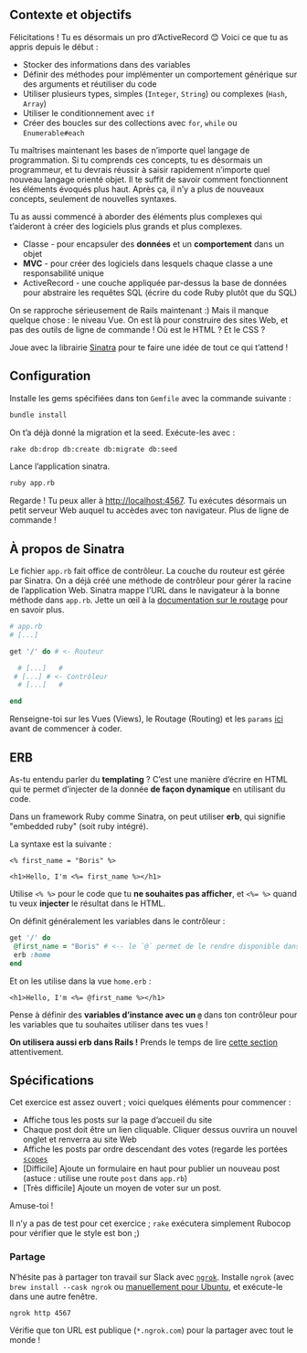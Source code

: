 ## Contexte et objectifs

Félicitations ! Tu es désormais un pro d’ActiveRecord 😊 Voici ce
que tu as appris depuis le début :

-   Stocker des informations dans des variables
-   Définir des méthodes pour implémenter un comportement générique sur
    des arguments et réutiliser du code
-   Utiliser plusieurs types, simples (`Integer`, `String`) ou complexes
    (`Hash`, `Array`)
-   Utiliser le conditionnement avec `if`
-   Créer des boucles sur des collections avec `for`, `while` ou
    `Enumerable#each`

Tu maîtrises maintenant les bases de n’importe quel langage de
programmation. Si tu comprends ces concepts, tu es désormais un
programmeur, et tu devrais réussir à saisir rapidement n’importe quel
nouveau langage orienté objet. Il te suffit de savoir comment
fonctionnent les éléments évoqués plus haut. Après ça, il n’y a plus de
nouveaux concepts, seulement de nouvelles syntaxes.

Tu as aussi commencé à aborder des éléments plus complexes qui
t’aideront à créer des logiciels plus grands et plus complexes.

-   Classe - pour encapsuler des **données** et un **comportement** dans
    un objet
-   **MVC** - pour créer des logiciels dans lesquels chaque classe a une
    responsabilité unique
-   ActiveRecord - une couche appliquée par-dessus la base de données
    pour abstraire les requêtes SQL (écrire du code Ruby plutôt que du
    SQL)

On se rapproche sérieusement de Rails maintenant :) Mais il manque
quelque chose : le niveau Vue. On est là pour construire des sites Web,
et pas des outils de ligne de commande ! Où est le HTML ? Et le CSS ?

Joue avec la librairie [Sinatra](http://www.sinatrarb.com) pour te faire
une idée de tout ce qui t’attend !

## Configuration

Installe les gems spécifiées dans ton `Gemfile` avec la commande
suivante :

```bash
bundle install
```

On t’a déjà donné la migration et la seed. Exécute-les avec :

```bash
rake db:drop db:create db:migrate db:seed
```

Lance l’application sinatra.

```bash
ruby app.rb
```

Regarde ! Tu peux aller à <http://localhost:4567>. Tu exécutes désormais
un petit serveur Web auquel tu accèdes avec ton navigateur. Plus de
ligne de commande !

## À propos de Sinatra

Le fichier `app.rb` fait office de contrôleur. La couche du routeur est
gérée par Sinatra. On a déjà créé une méthode de contrôleur pour gérer
la racine de l’application Web. Sinatra mappe l’URL dans le navigateur à
la bonne méthode dans `app.rb`. Jette un œil à la [documentation sur le
routage](http://www.sinatrarb.com/intro.html#Routes) pour en savoir
plus.

```ruby
# app.rb
# [...]

get '/' do # <- Routeur

  # [...]   #
 # [...] # <- Contrôleur
  # [...]   #

end
```

Renseigne-toi sur les Vues (Views), le Routage (Routing) et les `params`
[ici](https://github.com/lewagon/sinatra-101#views) avant de commencer à
coder.

## ERB

As-tu entendu parler du **templating** ? C’est une manière d’écrire en
HTML qui te permet d’injecter de la donnée **de façon dynamique** en
utilisant du code.

Dans un framework Ruby comme Sinatra, on peut utiliser **erb**, qui
signifie "embedded ruby" (soit ruby intégré).

La syntaxe est la suivante :

```erb
<% first_name = "Boris" %>

<h1>Hello, I'm <%= first_name %></h1>
```

Utilise `<% %>` pour le code que tu **ne souhaites pas afficher**, et
`<%= %>` quand tu veux **injecter** le résultat dans le HTML.

On définit généralement les variables dans le contrôleur :

```ruby
get '/' do
 @first_name = "Boris" # <-- le `@` permet de le rendre disponible dans la vue !
 erb :home
end
```

Et on les utilise dans la vue `home.erb` :

```erb
<h1>Hello, I'm <%= @first_name %></h1>
```

Pense à définir des **variables d’instance avec un `@`** dans ton
contrôleur pour les variables que tu souhaites utiliser dans tes vues !

**On utilisera aussi erb dans Rails !** Prends le temps de lire [cette
section](https://github.com/lewagon/sinatra-101#passing-stuff-to-the-view)
attentivement.

## Spécifications

Cet exercice est assez ouvert ; voici quelques éléments pour commencer :

-   Affiche tous les posts sur la page d’accueil du site
-   Chaque post doit être un lien cliquable. Cliquer dessus ouvrira un
    nouvel onglet et renverra au site Web
-   Affiche les posts par ordre descendant des votes (regarde les
    portées
    [`scopes`](http://guides.rubyonrails.org/active_record_querying.html#scopes)
-   [Difficile] Ajoute un formulaire en haut pour publier un nouveau
    post (astuce : utilise une route `post` dans `app.rb`)
-   [Très difficile] Ajoute un moyen de voter sur un post.

Amuse-toi !

Il n’y a pas de test pour cet exercice ; `rake` exécutera simplement
Rubocop pour vérifier que le style est bon ;)

### Partage

N’hésite pas à partager ton travail sur Slack avec
[`ngrok`](https://ngrok.com/). Installe `ngrok` (avec
`brew install --cask ngrok` ou [manuellement pour
Ubuntu](https://ngrok.com/download), et exécute-le dans une autre
fenêtre.

```bash
ngrok http 4567
```

Vérifie que ton URL est publique (`*.ngrok.com`) pour la partager avec
tout le monde !
